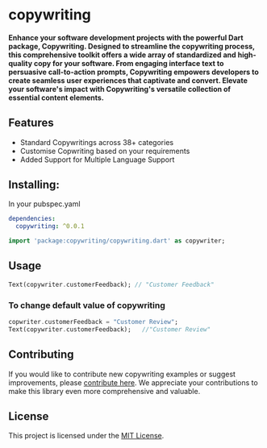 # copywriting
#### Enhance your software development projects with the powerful Dart package, Copywriting. Designed to streamline the copywriting process, this comprehensive toolkit offers a wide array of standardized and high-quality copy for your software. From engaging interface text to persuasive call-to-action prompts, Copywriting empowers developers to create seamless user experiences that captivate and convert. Elevate your software's impact with Copywriting's versatile collection of essential content elements.

## Features
- Standard Copywritings across 38+ categories 
- Customise Copwriting based on your requirements 
- Added Support for Multiple Language Support


## Installing:
In your pubspec.yaml
```yaml
dependencies:
  copywriting: ^0.0.1
```

```dart
import 'package:copywriting/copywriting.dart' as copywriter;
```
## Usage

```dart
Text(copywriter.customerFeedback); // "Customer Feedback"
```
### To change default value of copywriting 
```dart
copwriter.customerFeedback = "Customer Review";
Text(copywriter.customerFeedback);   //"Customer Review"
```

## Contributing
If you would like to contribute new copywriting examples or suggest improvements, please [contribute here](https://github.com/uditswaroopa/copywriter). We appreciate your contributions to make this library even more comprehensive and valuable.

## License
This project is licensed under the [MIT License](LICENSE).
